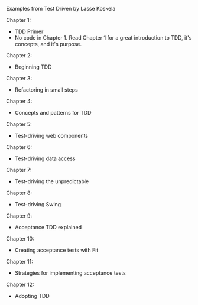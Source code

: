 Examples from Test Driven by Lasse Koskela

Chapter 1:
 * TDD Primer
 * No code in Chapter 1. Read Chapter 1 for a great introduction to TDD, it's concepts, and it's purpose.

Chapter 2:
 * Beginning TDD

Chapter 3:
 * Refactoring in small steps

Chapter 4:
 * Concepts and patterns for TDD

Chapter 5:
 * Test-driving web components

Chapter 6:
 * Test-driving data access

Chapter 7:
 * Test-driving the unpredictable

Chapter 8:
 * Test-driving Swing

Chapter 9:
 * Acceptance TDD explained

Chapter 10:
 * Creating acceptance tests with Fit

Chapter 11:
 * Strategies for implementing acceptance tests

Chapter 12:
 * Adopting TDD
